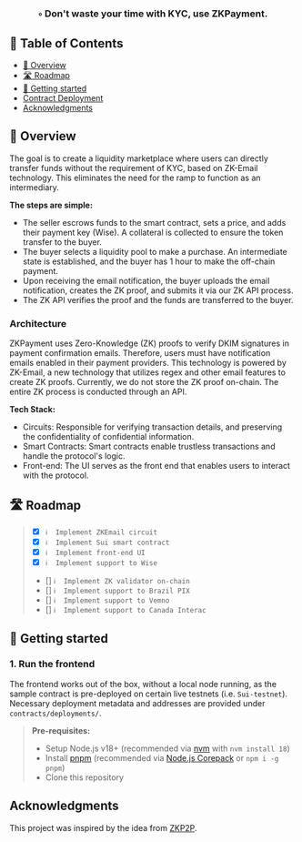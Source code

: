 
<div align="center">
<h1 align="center">
<h3>◦ Don't waste your time with KYC, use ZKPayment.</h3>
</div>


## 📖 Table of Contents
- [📍 Overview](#-overview)
- [🛣 Roadmap](#-roadmap)
- [🚀 Getting started](#-getting-started)
- [ Contract Deployment](#contract-deployment)
- [ Acknowledgments](#acknowledgments)


## 📍 Overview

The goal is to create a liquidity marketplace where users can directly transfer funds without the requirement of KYC, based on ZK-Email technology. This eliminates the need for the ramp to function as an intermediary.

**The steps are simple:**
- The seller escrows funds to the smart contract, sets a price, and adds their payment key (Wise). A collateral is collected to ensure the token transfer to the buyer.
- The buyer selects a liquidity pool to make a purchase. An intermediate state is established, and the buyer has 1 hour to make the off-chain payment.
- Upon receiving the email notification, the buyer uploads the email notification, creates the ZK proof, and submits it via our ZK API process.
- The ZK API verifies the proof and the funds are transferred to the buyer.

### Architecture
ZKPayment uses Zero-Knowledge (ZK) proofs to verify DKIM signatures in payment confirmation emails. Therefore, users must have notification emails enabled in their payment providers. This technology is powered by ZK-Email, a new technology that utilizes regex and other email features to create ZK proofs. Currently, we do not store the ZK proof on-chain. The entire ZK process is conducted through an API.

**Tech Stack:**
- Circuits: Responsible for verifying transaction details, and preserving the confidentiality of confidential information.
- Smart Contracts: Smart contracts enable trustless transactions and handle the protocol's logic.
- Front-end: The UI serves as the front end that enables users to interact with the protocol.


## 🛣 Roadmap

> - [X] `ℹ️  Implement ZKEmail circuit`
> - [X] `ℹ️  Implement Sui smart contract`
> - [X] `ℹ️  Implement front-end UI`
> - [X] `ℹ️  Implement support to Wise`
> - []  `ℹ️  Implement ZK validator on-chain`
> - []  `ℹ️  Implement support to Brazil PIX`
> - []  `ℹ️  Implement support to Vemno`
> - []  `ℹ️  Implement support to Canada Interac`


## 🚀 Getting started 

### 1. Run the frontend

The frontend works out of the box, without a local node running, as the sample contract is pre-deployed on certain live testnets (i.e. `Sui-testnet`). Necessary deployment metadata and addresses are provided under `contracts/deployments/`.

> **Pre-requisites:**
>
> - Setup Node.js v18+ (recommended via [nvm](https://github.com/nvm-sh/nvm) with `nvm install 18`)
> - Install [pnpm](https://pnpm.io/installation) (recommended via [Node.js Corepack](https://nodejs.org/api/corepack.html) or `npm i -g pnpm`)
> - Clone this repository


## Acknowledgments
This project was inspired by the idea from [ZKP2P](https://github.com/zkp2p).
